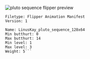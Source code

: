 ![pluto sequence flipper preview](https://i.imgur.com/sjcQi62.gif)

```
Filetype: Flipper Animation Manifest
Version: 1

Name: LinusKay_pluto_sequence_128x64
Min butthurt: 0
Max butthurt: 14
Min level: 1
Max level: 3
Weight: 5```
